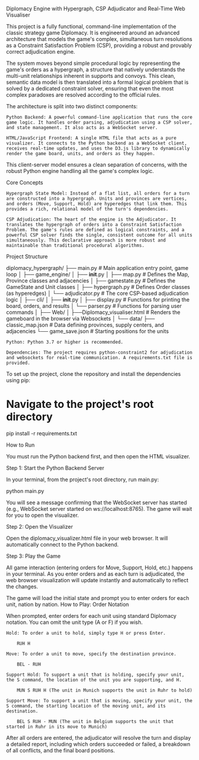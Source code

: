 Diplomacy Engine with Hypergraph, CSP Adjudicator and Real-Time Web Visualiser

This project is a fully functional, command-line implementation of the classic strategy game Diplomacy. It is engineered around an advanced architecture that models the game's complex, simultaneous turn resolutions as a Constraint Satisfaction Problem (CSP), providing a robust and provably correct adjudication engine.

The system moves beyond simple procedural logic by representing the game's orders as a hypergraph, a structure that natively understands the multi-unit relationships inherent in supports and convoys. This clean, semantic data model is then translated into a formal logical problem that is solved by a dedicated constraint solver, ensuring that even the most complex paradoxes are resolved according to the official rules.

The architecture is split into two distinct components:

    Python Backend: A powerful command-line application that runs the core game logic. It handles order parsing, adjudication using a CSP solver, and state management. It also acts as a WebSocket server.

    HTML/JavaScript Frontend: A single HTML file that acts as a pure visualizer. It connects to the Python backend as a WebSocket client, receives real-time updates, and uses the D3.js library to dynamically render the game board, units, and orders as they happen.

This client-server model ensures a clean separation of concerns, with the robust Python engine handling all the game's complex logic.

Core Concepts

    Hypergraph State Model: Instead of a flat list, all orders for a turn are constructed into a hypergraph. Units and provinces are vertices, and orders (Move, Support, Hold) are hyperedges that link them. This provides a rich, relational model of the turn's dependencies.

    CSP Adjudication: The heart of the engine is the Adjudicator. It translates the hypergraph of orders into a Constraint Satisfaction Problem. The game's rules are defined as logical constraints, and a powerful CSP solver finds the single, consistent outcome for all units simultaneously. This declarative approach is more robust and maintainable than traditional procedural algorithms.

Project Structure

diplomacy_hypergraph/
├── main.py               # Main application entry point, game loop
│
├── game_engine/
│   ├── __init__.py
│   ├── map.py              # Defines the Map, Province classes and adjacencies
│   ├── gamestate.py        # Defines the GameState and Unit classes
│   ├── hypergraph.py       # Defines Order classes (as hyperedges)
│   └── adjudicator.py      # The core CSP-based adjudication logic
│
├── cli/
│   ├── __init__.py
│   ├── display.py          # Functions for printing the board, orders, and results
│   └── parser.py           # Functions for parsing user commands
│
├── Web/
│    ├──Diplomacy_visualiser.html          # Renders the gameboard in the browser via Websockets
│
└── data/
    ├── classic_map.json    # Data defining provinces, supply centers, and adjacencies
    └── game_save.json      # Starting positions for the units

    Python: Python 3.7 or higher is recommended.

    Dependencies: The project requires python-constraint2 for adjudication and websockets for real-time communication. A requirements.txt file is provided.

To set up the project, clone the repository and install the dependencies using pip:

# Navigate to the project's root directory
pip install -r requirements.txt

How to Run

You must run the Python backend first, and then open the HTML visualizer.

Step 1: Start the Python Backend Server

In your terminal, from the project's root directory, run main.py:

python main.py

You will see a message confirming that the WebSocket server has started (e.g., WebSocket server started on ws://localhost:8765). The game will wait for you to open the visualizer.

Step 2: Open the Visualizer

Open the diplomacy_visualizer.html file in your web browser. It will automatically connect to the Python backend.

Step 3: Play the Game

All game interaction (entering orders for Move, Support, Hold, etc.) happens in your terminal. As you enter orders and as each turn is adjudicated, the web browser visualization will update instantly and automatically to reflect the changes.

The game will load the initial state and prompt you to enter orders for each unit, nation by nation.
How to Play: Order Notation

When prompted, enter orders for each unit using standard Diplomacy notation. You can omit the unit type (A or F) if you wish.

    Hold: To order a unit to hold, simply type H or press Enter.

        RUH H

    Move: To order a unit to move, specify the destination province.

        BEL - RUH

    Support Hold: To support a unit that is holding, specify your unit, the S command, the location of the unit you are supporting, and H.

        MUN S RUH H (The unit in Munich supports the unit in Ruhr to hold)

    Support Move: To support a unit that is moving, specify your unit, the S command, the starting location of the moving unit, and its destination.

        BEL S RUH - MUN (The unit in Belgium supports the unit that started in Ruhr in its move to Munich)

After all orders are entered, the adjudicator will resolve the turn and display a detailed report, including which orders succeeded or failed, a breakdown of all conflicts, and the final board positions.